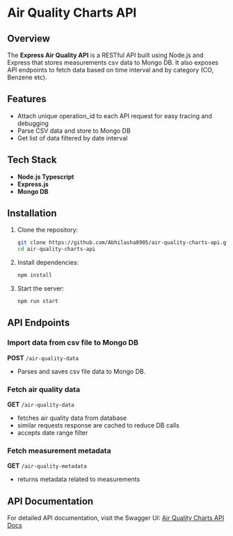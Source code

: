 # Air Quality Charts API

## Overview

The **Express Air Quality API** is a RESTful API built using Node.js and Express that stores measurements csv data to Mongo DB.
It also exposes API endpoints to fetch data based on time interval and by category (CO, Benzene etc).

## Features

- Attach unique operation_id to each API request for easy tracing and debugging
- Parse CSV data and store to Mongo DB
- Get list of data filtered by date interval

## Tech Stack

- **Node.js Typescript**
- **Express.js**
- **Mongo DB**

## Installation

1. Clone the repository:

   ```bash
   git clone https://github.com/Abhilasha8905/air-quality-charts-api.git
   cd air-quality-charts-api
   ```

2. Install dependencies:

   ```bash
   npm install
   ```

3. Start the server:
   ```bash
   npm run start
   ```

## API Endpoints

### Import data from csv file to Mongo DB

**POST** `/air-quality-data`

- Parses and saves csv file data to Mongo DB.

### Fetch air quality data

**GET** `/air-quality-data`

- fetches air quality data from database
- similar requests response are cached to reduce DB calls
- accepts date range filter

### Fetch measurement metadata

**GET** `/air-quality-metadata`

- returns metadata related to measurements

## API Documentation

For detailed API documentation, visit the Swagger UI:
[Air Quality Charts API Docs](https://air-quality-charts-api.onrender.com/api-docs/)
